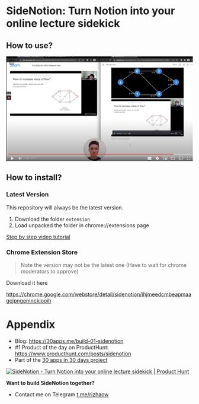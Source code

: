 # SideNotion: Turn Notion into your online lecture sidekick

## How to use?

[![How to use SideNotion](images/readme/how-to-use.png)](https://www.youtube.com/watch?v=VlyQVYS2Y20)

## How to install?

### Latest Version

This repository will always be the latest version.

1. Download the folder `extension`
2. Load unpacked the folder in chrome://extensions page

[Step by step video tutorial](https://www.loom.com/share/00aaee56a5fc4548a8143811c91827c5)

### Chrome Extension Store

> Note the version may not be the latest one (Have to wait for chrome moderators to approve)

Download it here

https://chrome.google.com/webstore/detail/sidenotion/ihjmeedcmbeapmaagcjpngemnckiooih

# Appendix

- Blog: https://30apps.me/build-01-sidenotion
- #1 Product of the day on ProductHunt: https://www.producthunt.com/posts/sidenotion
- Part of the [30 apps in 30 days project](https://www.30apps.me)

<a href="https://www.producthunt.com/posts/sidenotion?utm_source=badge-top-post-badge&utm_medium=badge&utm_souce=badge-sidenotion" target="_blank"><img src="https://api.producthunt.com/widgets/embed-image/v1/top-post-badge.svg?post_id=318643&theme=light&period=daily" alt="SideNotion - Turn Notion into your online lecture sidekick | Product Hunt" style="width: 250px; height: 54px;" width="250" height="54" /></a>

**Want to build SideNotion together?**

- Contact me on Telegram [t.me/rizhaow](https://t.me/rizhaow)
